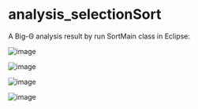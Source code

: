 # analysis_selectionSort
A Big-Θ analysis 
result by run SortMain class in Eclipse:

![image](https://user-images.githubusercontent.com/44309297/51810124-ff38b280-2273-11e9-8d30-6294a697d30d.png)

![image](https://user-images.githubusercontent.com/44309297/51810135-15df0980-2274-11e9-9887-53d3553c5fa4.png)

![image](https://user-images.githubusercontent.com/44309297/51810146-268f7f80-2274-11e9-9983-816cd1bdec70.png)

![image](https://user-images.githubusercontent.com/44309297/51810182-4fb01000-2274-11e9-895c-2d544240f280.png)
